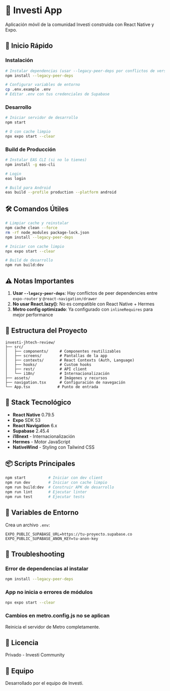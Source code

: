 # 📱 Investi App

Aplicación móvil de la comunidad Investi construida con React Native y Expo.

## 🚀 Inicio Rápido

### Instalación

```bash
# Instalar dependencias (usar --legacy-peer-deps por conflictos de versiones)
npm install --legacy-peer-deps

# Configurar variables de entorno
cp .env.example .env
# Editar .env con tus credenciales de Supabase
```

### Desarrollo

```bash
# Iniciar servidor de desarrollo
npm start

# O con cache limpio
npx expo start --clear
```

### Build de Producción

```bash
# Instalar EAS CLI (si no lo tienes)
npm install -g eas-cli

# Login
eas login

# Build para Android
eas build --profile production --platform android
```

## 🛠️ Comandos Útiles

```bash
# Limpiar cache y reinstalar
npm cache clean --force
rm -rf node_modules package-lock.json
npm install --legacy-peer-deps

# Iniciar con cache limpio
npx expo start --clear

# Build de desarrollo
npm run build:dev
```

## ⚠️ Notas Importantes

1. **Usar `--legacy-peer-deps`**: Hay conflictos de peer dependencies entre `expo-router` y `@react-navigation/drawer`
2. **No usar React.lazy()**: No es compatible con React Native + Hermes
3. **Metro config optimizado**: Ya configurado con `inlineRequires` para mejor performance

## 📁 Estructura del Proyecto

```
investi-jhtech-review/
├── src/
│   ├── components/     # Componentes reutilizables
│   ├── screens/        # Pantallas de la app
│   ├── contexts/       # React Contexts (Auth, Language)
│   ├── hooks/          # Custom hooks
│   ├── rest/           # API client
│   └── i18n/           # Internacionalización
├── assets/             # Imágenes y recursos
├── navigation.tsx      # Configuración de navegación
└── App.tsx            # Punto de entrada
```

## 🔧 Stack Tecnológico

- **React Native** 0.79.5
- **Expo** SDK 53
- **React Navigation** 6.x
- **Supabase** 2.45.4
- **i18next** - Internacionalización
- **Hermes** - Motor JavaScript
- **NativeWind** - Styling con Tailwind CSS

## 📦 Scripts Principales

```bash
npm start          # Iniciar con dev client
npm run dev        # Iniciar con cache limpio
npm run build:dev  # Construir APK de desarrollo
npm run lint       # Ejecutar linter
npm run test       # Ejecutar tests
```

## 🔐 Variables de Entorno

Crea un archivo `.env`:

```env
EXPO_PUBLIC_SUPABASE_URL=https://tu-proyecto.supabase.co
EXPO_PUBLIC_SUPABASE_ANON_KEY=tu-anon-key
```

## 🐛 Troubleshooting

### Error de dependencias al instalar
```bash
npm install --legacy-peer-deps
```

### App no inicia o errores de módulos
```bash
npx expo start --clear
```

### Cambios en metro.config.js no se aplican
Reinicia el servidor de Metro completamente.

## 📄 Licencia

Privado - Investi Community

## 👥 Equipo

Desarrollado por el equipo de Investi.
